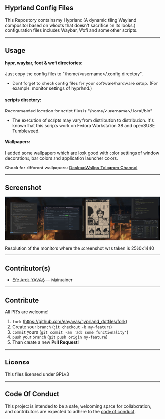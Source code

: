 ## Hyprland Config Files

This Repository contains my Hyprland (A dynamic tiling Wayland compositor based on wlroots that doesn't sacrifice on its looks.) configuration files includes Waybar, Wofi and some other scripts.

---

## Usage

#### hypr, waybar, foot & wofi directories:
Just copy the config files to "/home/\<username\>/.config directory".

* Dont forget to check config files for your software/hardware setup. (For example: monitor settings of hyprland.)

#### scripts directory:
Recommended location for script files is "/home/\<username\>/.local/bin" 

* The execution of scripts may vary from distribution to distribution. It's known that this scripts work on Fedora Workstation 38 and openSUSE Tumbleweed.

#### Wallpapers:
I added some wallpapers which are look good with color settings of window decorations, bar colors and application launcher colors.

Check for different wallpapers: [DesktopWallps Telegram Channel](https://t.me/desktopwallps)

---

## Screenshot

![screenshot](https://github.com/eayavas/hyprland_dotfiles/blob/main/screenshot.jpg)

Resolution of the monitors where the screenshot was taken is 2560x1440

---

## Contributor(s)
* [Efe Arda YAVAŞ](https://github.com/eayavas) -- Maintainer

---

## Contribute

All PR’s are welcome!

1. `fork` (https://github.com/eayavas/hyprland_dotfiles/fork)
2. Create your `branch` (`git checkout -b my-feature`)
3. `commit` yours (`git commit -am 'add some functionality'`)
4. `push` your `branch` (`git push origin my-feature`)
5. Than create a new **Pull Request**!

---

## License
This files licensed under GPLv3

---

## Code Of Conduct

This project is intended to be a safe, welcoming space for collaboration, and
contributors are expected to adhere to the [code of conduct][coc].

[coc]:https://github.com/eayavas/hyprland_dotfiles/blob/main/CODE_OF_CONDUCT.md 
